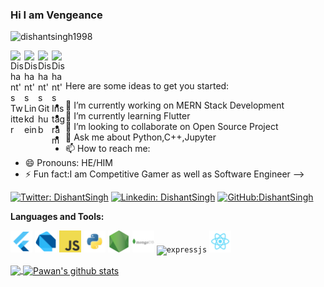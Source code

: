 ### Hi I am Vengeance

<p align="left"> <img src="https://komarev.com/ghpvc/?username=dishantsingh1998&label=Views&color=blue&style=plastic" alt="dishantsingh1998" /> </p>

<a href="https://twitter.com/Dishantsingh5">
  <img align="left" alt="Dishant's Twitter" width="22px" src="https://cdn.jsdelivr.net/npm/simple-icons@v3/icons/twitter.svg" />
</a>
<a href="https://www.linkedin.com/in/dishant-singh-6b05a7138/">
  <img align="left" alt="Dishant's Linkdein" width="22px" src="https://cdn.jsdelivr.net/npm/simple-icons@v3/icons/linkedin.svg" />
</a>
<a href="https://github.com/dishantsingh1998">
  <img align="left" alt="Dishant's Github" width="22px" src="https://cdn.jsdelivr.net/npm/simple-icons@v3/icons/github.svg" />
</a>

<a href="https://www.instagram.com/dishantsingh1189/">
  <img align="left" alt="Dishant's Instagram" width="22px" src="https://cdn.jsdelivr.net/npm/simple-icons@v3/icons/instagram.svg" />
</a>

<br/>
<br/>

Here are some ideas to get you started:

- 🔭 I’m currently working on MERN Stack Development 
- 🌱 I’m currently learning Flutter
- 👯 I’m looking to collaborate on Open Source Project
- 💬 Ask me about Python,C++,Jupyter
- 📫 How to reach me:
- 😄 Pronouns: HE/HIM
- ⚡ Fun fact:I am Competitive Gamer as well as Software Engineer
-->


[![Twitter: DishantSingh](https://img.shields.io/twitter/follow/Dishantsingh5?style=social)](https://twitter.com/Dishantsingh5)
[![Linkedin: DishantSingh](https://img.shields.io/badge/-DishantSingh-blue?style=flat-square&logo=Linkedin&logoColor=white&link=https://www.linkedin.com/in/dishant-singh-6b05a7138/)](https://www.linkedin.com/in/dishant-singh-6b05a7138/)
[![GitHub:DishantSingh](https://img.shields.io/github/followers/dishantsingh1998?label=follow&style=social)](https://github.com/dishantsingh1998)


**Languages and Tools:**  

<code><img height="35" src="https://raw.githubusercontent.com/github/explore/80688e429a7d4ef2fca1e82350fe8e3517d3494d/topics/flutter/flutter.png"></code>
<code><img height="35" src="https://raw.githubusercontent.com/github/explore/80688e429a7d4ef2fca1e82350fe8e3517d3494d/topics/dart/dart.png"></code>
<code><img height="35" src="https://raw.githubusercontent.com/github/explore/80688e429a7d4ef2fca1e82350fe8e3517d3494d/topics/javascript/javascript.png"></code>
<code><img height="35" src="https://raw.githubusercontent.com/github/explore/80688e429a7d4ef2fca1e82350fe8e3517d3494d/topics/python/python.png"></code> 
<code><img height="35" src="https://raw.githubusercontent.com/github/explore/80688e429a7d4ef2fca1e82350fe8e3517d3494d/topics/nodejs/nodejs.png"></code> 
<code><img height="35" src="https://raw.githubusercontent.com/github/explore/80688e429a7d4ef2fca1e82350fe8e3517d3494d/topics/mongodb/mongodb.png"></code> 
<code><img height="35" src="https://devicons.github.io/devicon/devicon.git/icons/express/express-original.svg" alt="expressjs"></code>
<code><img height="35" src="https://raw.githubusercontent.com/github/explore/80688e429a7d4ef2fca1e82350fe8e3517d3494d/topics/react/react.png" alt="react"></code>

<a href="https://github.com/dishantsingh1998">
  <img align="center" src="https://github-readme-stats.vercel.app/api/top-langs/?username=dishantsingh1998&theme=light&hide_langs_below=1" />
</a>
<a href="https://github.com/dishantsingh1998">
 <img align="center" src="https://github-readme-stats.vercel.app/api?username=dishantsingh1998&show_icons=true&theme=light&line_height=27" alt="Pawan's github stats"/>
</a>



